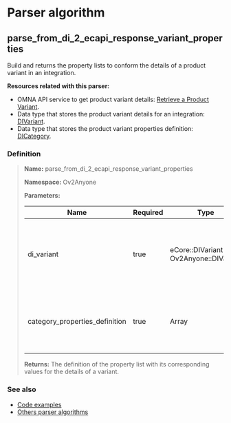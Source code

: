 # Parser algorithm
 
## parse_from_di_2_ecapi_response_variant_properties

Build and returns the property lists to conform the details of a product variant in an integration.

**Resources related with this parser:**

* OMNA API service to get product variant details: [Retrieve a Product Variant](//cenit-io.github.io/eCapi/api-spec/index.html#operation/get_variant_beta_).
* Data type that stores the product variant details for an integration: [DIVariant](../data-types/DIVariant.md).
* Data type that stores the product variant properties definition: [DICategory](../data-types/DICategory.md).
    
### Definition

> **Name:** parse_from_di_2_ecapi_response_variant_properties
> 
> **Namespace:** Ov2Anyone
>
> **Parameters:**
> 
> | Name | Required | Type | Description |
> | ---- | -------- | ---- | ----------- |
> | di_variant | true | eCore::DIVariant \| Ov2Anyone::DIVariant | Contains the [DIVariant](../data-types/DIVariant.md) record from which you will get the property values. |
> | category_properties_definition | true | Array | Contains the definition of properties for a variant category ([DICategory](../data-types/DICategory.md) |
>
> **Returns:** The definition of the property list with its corresponding values ​​for the details of a variant.

### See also
* [Code examples](https://cenit.io/algorithm?f[name][40703][o]=is&f[name][40703][v]=parse_from_di_2_ecapi_response_variant_properties&f[namespace][40840][o]=starts_with&f[namespace][40840][v]=Ov2)
* [Others parser algorithms](overview?id=parse_from_di_2_ecapi_response_variant_properties)